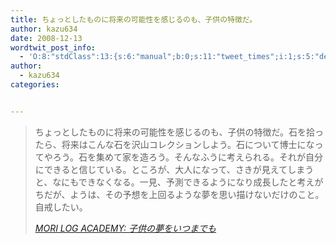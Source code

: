 ```yaml
---
title: ちょっとしたものに将来の可能性を感じるのも、子供の特徴だ。
author: kazu634
date: 2008-12-13
wordtwit_post_info:
  - 'O:8:"stdClass":13:{s:6:"manual";b:0;s:11:"tweet_times";i:1;s:5:"delay";i:0;s:7:"enabled";i:1;s:10:"separation";s:2:"60";s:7:"version";s:3:"3.7";s:14:"tweet_template";b:0;s:6:"status";i:2;s:6:"result";a:0:{}s:13:"tweet_counter";i:2;s:13:"tweet_log_ids";a:1:{i:0;i:4437;}s:9:"hash_tags";a:0:{}s:8:"accounts";a:1:{i:0;s:7:"kazu634";}}'
author:
  - kazu634
categories:


---
```

<div class="section">
<blockquote title="MORI LOG ACADEMY" cite="http://blog.mf-davinci.com/mori_log/archives/2008/12/post_2284.php">
<p>
      ちょっとしたものに将来の可能性を感じるのも、子供の特徴だ。石を拾ったら、将来はこんな石を沢山コレクションしよう。石について博士になってやろう。石を集めて家を造ろう。そんなふうに考えられる。それが自分にできると信じている。ところが、大人になって、さきが見えてしまうと、なにもできなくなる。一見、予測できるようになり成長したと考えがちだが、ようは、その予想を上回るような夢を思い描けないだけのこと。自戒したい。
</p>
    
<p>
<cite><a href="http://blog.mf-davinci.com/mori_log/archives/2008/12/post_2284.php" onclick="__gaTracker('send', 'event', 'outbound-article', 'http://blog.mf-davinci.com/mori_log/archives/2008/12/post_2284.php', 'MORI LOG ACADEMY: 子供の夢をいつまでも');" target="_blank">MORI LOG ACADEMY: 子供の夢をいつまでも</a></cite>
</p>
</blockquote>
</div>
